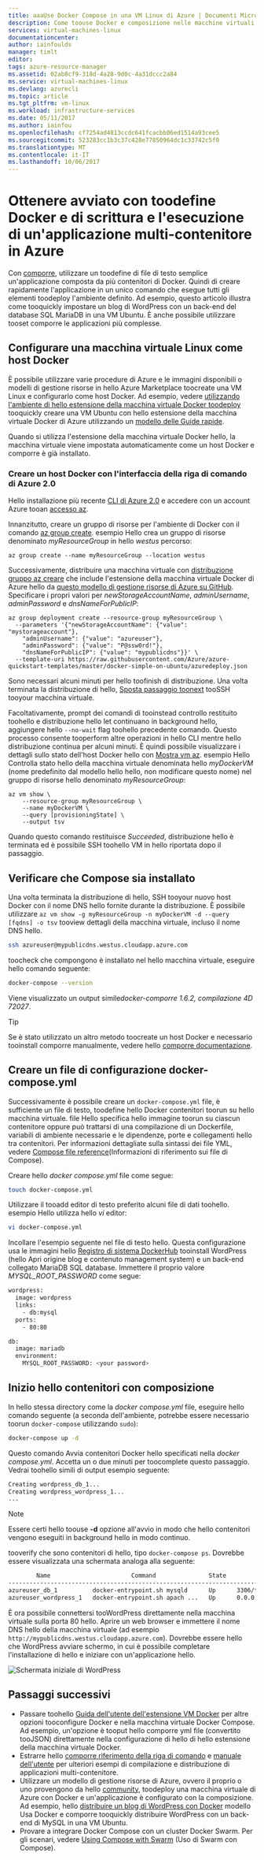 ```yaml
---
title: aaaUse Docker Compose in una VM Linux di Azure | Documenti Microsoft
description: Come toouse Docker e composizione nelle macchine virtuali Linux con hello CLI di Azure
services: virtual-machines-linux
documentationcenter: 
author: iainfoulds
manager: timlt
editor: 
tags: azure-resource-manager
ms.assetid: 02ab8cf9-318d-4a28-9d0c-4a31dccc2a84
ms.service: virtual-machines-linux
ms.devlang: azurecli
ms.topic: article
ms.tgt_pltfrm: vm-linux
ms.workload: infrastructure-services
ms.date: 05/11/2017
ms.author: iainfou
ms.openlocfilehash: cf7254ad4813ccdc641fcacbb06ed1514a93cee5
ms.sourcegitcommit: 523283cc1b3c37c428e77850964dc1c33742c5f0
ms.translationtype: MT
ms.contentlocale: it-IT
ms.lasthandoff: 10/06/2017
---
```

# <a name="get-started-with-docker-and-compose-toodefine-and-run-a-multi-container-application-in-azure"></a>Ottenere avviato con toodefine Docker e di scrittura e l'esecuzione di un'applicazione multi-contenitore in Azure
Con [comporre](http://github.com/docker/compose), utilizzare un toodefine di file di testo semplice un'applicazione composta da più contenitori di Docker. Quindi di creare rapidamente l'applicazione in un unico comando che esegue tutti gli elementi toodeploy l'ambiente definito. Ad esempio, questo articolo illustra come tooquickly impostare un blog di WordPress con un back-end del database SQL MariaDB in una VM Ubuntu. È anche possibile utilizzare tooset comporre le applicazioni più complesse.


## <a name="set-up-a-linux-vm-as-a-docker-host"></a>Configurare una macchina virtuale Linux come host Docker
È possibile utilizzare varie procedure di Azure e le immagini disponibili o modelli di gestione risorse in hello Azure Marketplace toocreate una VM Linux e configurarlo come host Docker. Ad esempio, vedere [utilizzando l'ambiente di hello estensione della macchina virtuale Docker toodeploy](dockerextension.md) tooquickly creare una VM Ubuntu con hello estensione della macchina virtuale Docker di Azure utilizzando un [modello delle Guide rapide](https://github.com/Azure/azure-quickstart-templates/tree/master/docker-simple-on-ubuntu). 

Quando si utilizza l'estensione della macchina virtuale Docker hello, la macchina virtuale viene impostata automaticamente come un host Docker e comporre è già installato.


### <a name="create-docker-host-with-azure-cli-20"></a>Creare un host Docker con l'interfaccia della riga di comando di Azure 2.0
Hello installazione più recente [CLI di Azure 2.0](/cli/azure/install-az-cli2) e accedere con un account Azure tooan [accesso az](/cli/azure/#login).

Innanzitutto, creare un gruppo di risorse per l'ambiente di Docker con il comando [az group create](/cli/azure/group#create). esempio Hello crea un gruppo di risorse denominato *myResourceGroup* in hello *westus* percorso:

```azurecli
az group create --name myResourceGroup --location westus
```

Successivamente, distribuire una macchina virtuale con [distribuzione gruppo az creare](/cli/azure/group/deployment#create) che include l'estensione della macchina virtuale Docker di Azure hello da [questo modello di gestione risorse di Azure su GitHub](https://github.com/Azure/azure-quickstart-templates/tree/master/docker-simple-on-ubuntu). Specificare i propri valori per *newStorageAccountName*, *adminUsername*, *adminPassword* e *dnsNameForPublicIP*:

```azurecli
az group deployment create --resource-group myResourceGroup \
  --parameters '{"newStorageAccountName": {"value": "mystorageaccount"},
    "adminUsername": {"value": "azureuser"},
    "adminPassword": {"value": "P@ssw0rd!"},
    "dnsNameForPublicIP": {"value": "mypublicdns"}}' \
  --template-uri https://raw.githubusercontent.com/Azure/azure-quickstart-templates/master/docker-simple-on-ubuntu/azuredeploy.json
```

Sono necessari alcuni minuti per hello toofinish di distribuzione. Una volta terminata la distribuzione di hello, [Sposta passaggio toonext](#verify-that-compose-is-installed) tooSSH tooyour macchina virtuale. 

Facoltativamente, prompt dei comandi di tooinstead controllo restituito toohello e distribuzione hello let continuano in background hello, aggiungere hello `--no-wait` flag toohello precedente comando. Questo processo consente tooperform altre operazioni in hello CLI mentre hello distribuzione continua per alcuni minuti. È quindi possibile visualizzare i dettagli sullo stato dell'host Docker hello con [Mostra vm az](/cli/azure/vm#show). esempio Hello Controlla stato hello della macchina virtuale denominata hello *myDockerVM* (nome predefinito dal modello hello hello, non modificare questo nome) nel gruppo di risorse hello denominato *myResourceGroup*:

```azurecli
az vm show \
    --resource-group myResourceGroup \
    --name myDockerVM \
    --query [provisioningState] \
    --output tsv
```

Quando questo comando restituisce *Succeeded*, distribuzione hello è terminata ed è possibile SSH toohello VM in hello riportata dopo il passaggio.


## <a name="verify-that-compose-is-installed"></a>Verificare che Compose sia installato
Una volta terminata la distribuzione di hello, SSH tooyour nuovo host Docker con il nome DNS hello fornite durante la distribuzione. È possibile utilizzare `az vm show -g myResourceGroup -n myDockerVM -d --query [fqdns] -o tsv` tooview dettagli della macchina virtuale, incluso il nome DNS hello.

```bash
ssh azureuser@mypublicdns.westus.cloudapp.azure.com
```

toocheck che compongono è installato nel hello macchina virtuale, eseguire hello comando seguente:

```bash
docker-compose --version
```

Viene visualizzato un output simile*docker-comporre 1.6.2, compilazione 4D 72027*.

> [!TIP]
> Se è stato utilizzato un altro metodo toocreate un host Docker e necessario tooinstall comporre manualmente, vedere hello [comporre documentazione](https://github.com/docker/compose/blob/882dc673ce84b0b29cd59b6815cb93f74a6c4134/docs/install.md).


## <a name="create-a-docker-composeyml-configuration-file"></a>Creare un file di configurazione docker-compose.yml
Successivamente è possibile creare un `docker-compose.yml` file, è sufficiente un file di testo, toodefine hello Docker contenitori toorun su hello macchina virtuale. file Hello specifica hello immagine toorun su ciascun contenitore oppure può trattarsi di una compilazione di un Dockerfile, variabili di ambiente necessarie e le dipendenze, porte e collegamenti hello tra contenitori. Per informazioni dettagliate sulla sintassi dei file YML, vedere [Compose file reference](https://docs.docker.com/compose/compose-file/)(Informazioni di riferimento sui file di Compose).

Creare hello *docker compose.yml* file come segue:

```bash
touch docker-compose.yml
```

Utilizzare il tooadd editor di testo preferito alcuni file di dati toohello. esempio Hello utilizza hello *vi* editor:

```bash
vi docker-compose.yml
```

Incollare l'esempio seguente nel file di testo hello. Questa configurazione usa le immagini hello [Registro di sistema DockerHub](https://registry.hub.docker.com/_/wordpress/) tooinstall WordPress (hello Apri origine blog e contenuto management system) e un back-end collegato MariaDB SQL database. Immettere il proprio valore *MYSQL_ROOT_PASSWORD* come segue:

```sh
wordpress:
  image: wordpress
  links:
    - db:mysql
  ports:
    - 80:80

db:
  image: mariadb
  environment:
    MYSQL_ROOT_PASSWORD: <your password>
```

## <a name="start-hello-containers-with-compose"></a>Inizio hello contenitori con composizione
In hello stessa directory come la *docker compose.yml* file, eseguire hello comando seguente (a seconda dell'ambiente, potrebbe essere necessario toorun `docker-compose` utilizzando `sudo`):

```bash
docker-compose up -d
```

Questo comando Avvia contenitori Docker hello specificati nella *docker compose.yml*. Accetta un o due minuti per toocomplete questo passaggio. Vedrai toohello simili di output esempio seguente:

```bash
Creating wordpress_db_1...
Creating wordpress_wordpress_1...
...
```

> [!NOTE]
> Essere certi hello toouse **-d** opzione all'avvio in modo che hello contenitori vengono eseguiti in background hello in modo continuo.


tooverify che sono contenitori di hello, tipo `docker-compose ps`. Dovrebbe essere visualizzata una schermata analoga alla seguente:

```bash
        Name                       Command               State         Ports
-----------------------------------------------------------------------------------
azureuser_db_1          docker-entrypoint.sh mysqld      Up      3306/tcp
azureuser_wordpress_1   docker-entrypoint.sh apach ...   Up      0.0.0.0:80->80/tcp
```

È ora possibile connettersi tooWordPress direttamente nella macchina virtuale sulla porta 80 hello. Aprire un web browser e immettere il nome DNS hello della macchina virtuale (ad esempio `http://mypublicdns.westus.cloudapp.azure.com`). Dovrebbe essere hello che WordPress avviare schermo, in cui è possibile completare l'installazione di hello e iniziare con un'applicazione hello.

![Schermata iniziale di WordPress][wordpress_start]

## <a name="next-steps"></a>Passaggi successivi
* Passare toohello [Guida dell'utente dell'estensione VM Docker](https://github.com/Azure/azure-docker-extension/blob/master/README.md) per altre opzioni tooconfigure Docker e nella macchina virtuale Docker Compose. Ad esempio, un'opzione è tooput hello comporre yml file (convertito tooJSON) direttamente nella configurazione di hello di hello estensione della macchina virtuale Docker.
* Estrarre hello [comporre riferimento della riga di comando](http://docs.docker.com/compose/reference/) e [manuale dell'utente](http://docs.docker.com/compose/) per ulteriori esempi di compilazione e distribuzione di applicazioni multi-contenitore.
* Utilizzare un modello di gestione risorse di Azure, ovvero il proprio o uno provengono da hello [community](https://azure.microsoft.com/documentation/templates/), toodeploy una macchina virtuale di Azure con Docker e un'applicazione è configurato con la composizione. Ad esempio, hello [distribuire un blog di WordPress con Docker](https://github.com/Azure/azure-quickstart-templates/tree/master/docker-wordpress-mysql) modello Usa Docker e comporre tooquickly distribuire WordPress con un back-end di MySQL in una VM Ubuntu.
* Provare a integrare Docker Compose con un cluster Docker Swarm. Per gli scenari, vedere [Using Compose with Swarm](https://docs.docker.com/compose/swarm/) (Uso di Swarm con Compose).

<!--Image references-->

[wordpress_start]: media/docker-compose-quickstart/WordPress.png

